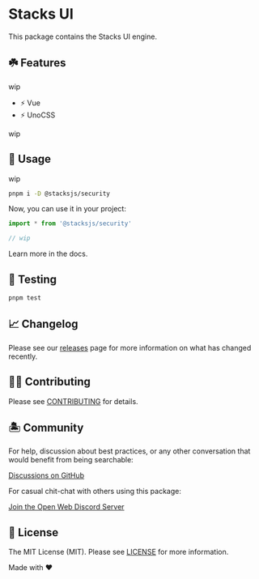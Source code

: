 # Stacks UI

This package contains the Stacks UI engine.

## ☘️ Features

wip

- ⚡️ Vue
- ⚡️ UnoCSS

wip

## 🤖 Usage

wip

```bash
pnpm i -D @stacksjs/security
```

Now, you can use it in your project:

```js
import * from '@stacksjs/security'

// wip
```

Learn more in the docs.

## 🧪 Testing

```bash
pnpm test
```

## 📈 Changelog

Please see our [releases](https://github.com/stacksjs/stacksjs/releases) page for more information on what has changed recently.

## 💪🏼 Contributing

Please see [CONTRIBUTING](../../.github/CONTRIBUTING.md) for details.

## 🏝 Community

For help, discussion about best practices, or any other conversation that would benefit from being searchable:

[Discussions on GitHub](https://github.com/stacksjs/stacks/discussions)

For casual chit-chat with others using this package:

[Join the Open Web Discord Server](https://discord.ow3.org)

## 📄 License

The MIT License (MIT). Please see [LICENSE](https://github.com/stacksjs/stacks/tree/main/LICENSE.md) for more information.

Made with ❤️
